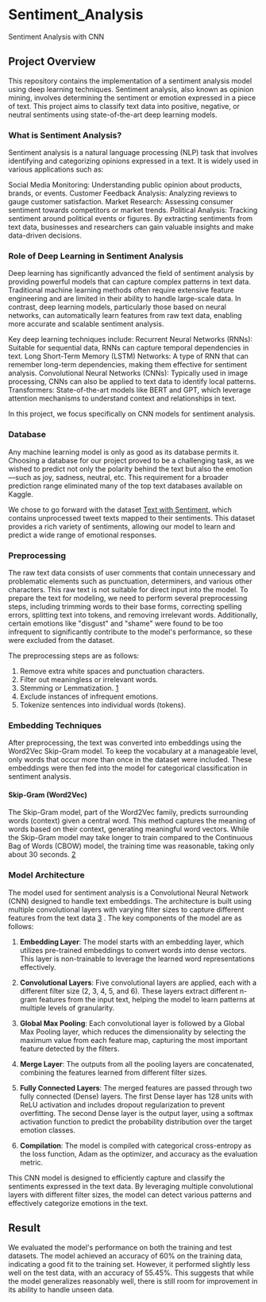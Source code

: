 # Sentiment_Analysis
Sentiment Analysis with CNN
## Project Overview
This repository contains the implementation of a sentiment analysis model using deep learning techniques. Sentiment analysis, also known as opinion mining, involves determining the sentiment or emotion expressed in a piece of text. This project aims to classify text data into positive, negative, or neutral sentiments using state-of-the-art deep learning models.
### What is Sentiment Analysis?
Sentiment analysis is a natural language processing (NLP) task that involves identifying and categorizing opinions expressed in a text. It is widely used in various applications such as:

Social Media Monitoring: Understanding public opinion about products, brands, or events.
Customer Feedback Analysis: Analyzing reviews to gauge customer satisfaction.
Market Research: Assessing consumer sentiment towards competitors or market trends.
Political Analysis: Tracking sentiment around political events or figures.
By extracting sentiments from text data, businesses and researchers can gain valuable insights and make data-driven decisions.
### Role of Deep Learning in Sentiment Analysis
Deep learning has significantly advanced the field of sentiment analysis by providing powerful models that can capture complex patterns in text data. Traditional machine learning methods often require extensive feature engineering and are limited in their ability to handle large-scale data. In contrast, deep learning models, particularly those based on neural networks, can automatically learn features from raw text data, enabling more accurate and scalable sentiment analysis.

Key deep learning techniques include:
Recurrent Neural Networks (RNNs): Suitable for sequential data, RNNs can capture temporal dependencies in text.
Long Short-Term Memory (LSTM) Networks: A type of RNN that can remember long-term dependencies, making them effective for sentiment analysis.
Convolutional Neural Networks (CNNs): Typically used in image processing, CNNs can also be applied to text data to identify local patterns.
Transformers: State-of-the-art models like BERT and GPT, which leverage attention mechanisms to understand context and relationships in text.

In this project, we focus specifically on CNN models for sentiment analysis.

### Database
Any machine learning model is only as good as its database permits it. Choosing a database for our project proved to be a challenging task, as we wished to predict not only the polarity behind the text but also the emotion—such as joy, sadness, neutral, etc. This requirement for a broader prediction range eliminated many of the top text databases available on Kaggle.

We chose to go forward with the dataset [Text with Sentiment](https://www.kaggle.com/datasets/divu2001/text-with-sentiment), which contains unprocessed tweet texts mapped to their sentiments. This dataset provides a rich variety of sentiments, allowing our model to learn and predict a wide range of emotional responses.

### Preprocessing
The raw text data consists of user comments that contain unnecessary and problematic elements such as punctuation, determiners, and various other characters. This raw text is not suitable for direct input into the model. To prepare the text for modeling, we need to perform several preprocessing steps, including trimming words to their base forms, correcting spelling errors, splitting text into tokens, and removing irrelevant words. Additionally, certain emotions like "disgust" and "shame" were found to be too infrequent to significantly contribute to the model's performance, so these were excluded from the dataset.

The preprocessing steps are as follows:
1. Remove extra white spaces and punctuation characters.
2. Filter out meaningless or irrelevant words.
3. Stemming or Lemmatization. [1](https://www.ibm.com/topics/stemming-lemmatization#:~:text=The%20practical%20distinction%20between%20stemming,be%20found%20in%20the%20dictionary.)
4. Exclude instances of infrequent emotions.
5. Tokenize sentences into individual words (tokens).

### Embedding Techniques
After preprocessing, the text was converted into embeddings using the Word2Vec Skip-Gram model. To keep the vocabulary at a manageable level, only words that occur more than once in the dataset were included. These embeddings were then fed into the model for categorical classification in sentiment analysis.

#### Skip-Gram (Word2Vec)
The Skip-Gram model, part of the Word2Vec family, predicts surrounding words (context) given a central word. This method captures the meaning of words based on their context, generating meaningful word vectors. While the Skip-Gram model may take longer to train compared to the Continuous Bag of Words (CBOW) model, the training time was reasonable, taking only about 30 seconds. [2](https://www.baeldung.com/cs/word-embeddings-cbow-vs-skip-gram) 


### Model Architecture
The model used for sentiment analysis is a Convolutional Neural Network (CNN) designed to handle text embeddings. The architecture is built using multiple convolutional layers with varying filter sizes to capture different features from the text data [3](https://doi.org/10.48550/arXiv.2006.03541) . The key components of the model are as follows:

1. **Embedding Layer**: The model starts with an embedding layer, which utilizes pre-trained embeddings to convert words into dense vectors. This layer is non-trainable to leverage the learned word representations effectively.

2. **Convolutional Layers**: Five convolutional layers are applied, each with a different filter size (2, 3, 4, 5, and 6). These layers extract different n-gram features from the input text, helping the model to learn patterns at multiple levels of granularity.

3. **Global Max Pooling**: Each convolutional layer is followed by a Global Max Pooling layer, which reduces the dimensionality by selecting the maximum value from each feature map, capturing the most important feature detected by the filters.

4. **Merge Layer**: The outputs from all the pooling layers are concatenated, combining the features learned from different filter sizes.

5. **Fully Connected Layers**: The merged features are passed through two fully connected (Dense) layers. The first Dense layer has 128 units with ReLU activation and includes dropout regularization to prevent overfitting. The second Dense layer is the output layer, using a softmax activation function to predict the probability distribution over the target emotion classes.

6. **Compilation**: The model is compiled with categorical cross-entropy as the loss function, Adam as the optimizer, and accuracy as the evaluation metric.

This CNN model is designed to efficiently capture and classify the sentiments expressed in the text data. By leveraging multiple convolutional layers with different filter sizes, the model can detect various patterns and effectively categorize emotions in the text.

## Result
We evaluated the model's performance on both the training and test datasets. The model achieved an accuracy of 60% on the training data, indicating a good fit to the training set. However, it performed slightly less well on the test data, with an accuracy of 55.45%. This suggests that while the model generalizes reasonably well, there is still room for improvement in its ability to handle unseen data.
